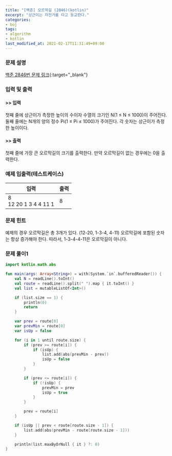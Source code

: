 ```yaml
---
title: "[백준] 오르막길 (2846)(kotlin)"
excerpt: "상근이는 자전거를 타고 등교한다."
categories:
- boj
tags:
- algorithm
- kotlin
last_modified_at: 2021-02-17T11:31:49+09:00
---
```



### 문제 설명
[백준 2846번 문제 링크](https://www.acmicpc.net/problem/2846#description){:target="_blank"}




### 입력 및 출력
#### >> 입력
첫째 줄에 상근이가 측정한 높이의 수이자 수열의 크기인 N(1 ≤ N ≤ 1000)이 주어진다. 둘째 줄에는 N개의 양의 정수 Pi(1 ≤ Pi ≤ 1000)가 주어진다. 각 숫자는 상근이가 측정한 높이이다.



#### >> 출력
첫째 줄에 가장 큰 오르막길의 크기를 출력한다. 만약 오르막길이 없는 경우에는 0을 출력한다.





### 예제 입출력(테스트케이스)


|입력|출력|
|-----|------|
|8<br>12 20 1 3 4 4 11 1|8|




### 문제 힌트


예제의 경우 오르막길은 총 3개가 있다. (12\-20, 1\-3\-4, 4\-11) 오르막길에 포함된 숫자는 항상 증가해야 한다. 따라서, 1\-3\-4\-4\-11은 오르막길이 아니다.




### 문제 풀이1
```kotlin
import kotlin.math.abs

fun main(args: Array<String>) = with(System.`in`.bufferedReader()) {
    val N = readLine().toInt()
    val route = readLine().split(" ").map { it.toInt() }
    val list = mutableListOf<Int>()

    if (list.size == 1) {
        println(0)
        return
    }

    var prev = route[0]
    var prevMin = route[0]
    var isUp = false

    for (i in 1 until route.size) {
        if (prev >= route[i]) {
            if (isUp) {
                list.add(abs(prevMin - prev))
                isUp = false
            }
        }

        if (prev <= route[i]) {
            if (!isUp) {
                prevMin = prev
                isUp = true
            }
        }

        prev = route[i]
    }

    if (isUp || prev < route[route.size - 1]) {
        list.add(abs(prevMin - route[route.size - 1]))
    }

    println(list.maxByOrNull { it } ?: 0)
}
```